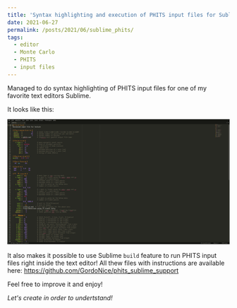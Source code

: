 ```yaml
---
title: 'Syntax highlighting and execution of PHITS input files for Sublime Text editor'
date: 2021-06-27
permalink: /posts/2021/06/sublime_phits/
tags:
  - editor
  - Monte Carlo
  - PHITS
  - input files
---
```


Managed to do syntax highlighting of PHITS input files for one of my favorite
text editors Sublime.

It looks like this:

<a href="https://github.com/GordoNice/phits_sublime_support" rel="Sublime Highlight for PHITS input files ">![](https://raw.githubusercontent.com/GordoNice/phits_sublime_support/master/Screenshot.png)</a>

It also makes it possible to use Sublime `build` feature to run PHITS input files
right inside the text editor! All thew files with instructions are available here: https://github.com/GordoNice/phits_sublime_support 

Feel free to improve it and enjoy!

_Let's create in order to undertstand!_
